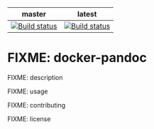 | master | latest |
| :--: | :--: |
| [![Build status](https://ci.appveyor.com/api/projects/status/cwr97n0st0rdxn9v/branch/master?svg=true)](https://ci.appveyor.com/project/BartDubois/docker-pandoc/branch/master) | [![Build status](https://ci.appveyor.com/api/projects/status/cwr97n0st0rdxn9v?svg=true)](https://ci.appveyor.com/project/BartDubois/docker-pandoc) |


# FIXME: docker-pandoc

FIXME: description

FIXME: usage

FIXME: contributing

FIXME: license
